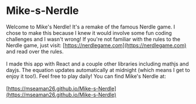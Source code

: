 # Mike-s-Nerdle
Welcome to Mike's Nerdle! It's a remake of the famous Nerdle game.  I chose to make this because I knew it would involve some fun coding challenges and I wasn't wrong! If you're not familiar with the rules to the Nerdle game, just visit:
[https://nerdlegame.com](https://nerdlegame.com) and read over the rules.<br><br>
I made this app with React and a couple other libraries including mathjs and dayjs.  The equation updates automatically at midnight (which means I get to enjoy it too!).  Feel free to play daily! You can find Mike's Nerdle at:<br><br>
[https://mseaman26.github.io/Mike-s-Nerdle](https://mseaman26.github.io/Mike-s-Nerdle)